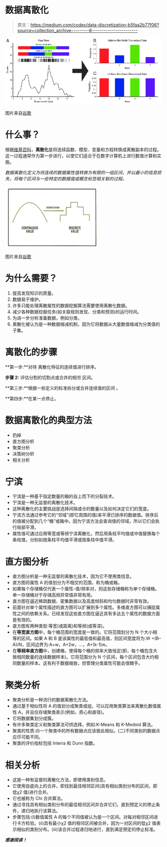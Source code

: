 # 数据离散化

> 原文：<https://medium.com/codex/data-discretization-b5faa2b77f06?source=collection_archive---------6----------------------->

![](img/0db9a06a4dc7e798cfab9373d5bcc689.png)

图片来自[谷歌](https://www.researchgate.net/figure/Example-data-discretization-A-200-example-data-points-were-randomly_fig1_326073432)

# **什么事？**

根据[维基百科](https://en.wikipedia.org/wiki/Discretization)，**离散化**是将连续函数、模型、变量和方程转换成离散副本的过程。这一过程通常作为第一步进行，以使它们适合于在数字计算机上进行数值计算和实施。

*数据离散化定义为将连续的数据属性值转换为有限的一组区间，并以最小的信息损失，将每个区间与一些特定的数据值或概念标签相关联的过程。*

![](img/f6a4d20404e16c8a7c36e339c82162d3.png)

图片来自[谷歌](https://www.google.com/search?q=types+of+data+discretization&tbm=isch&ved=2ahUKEwi-kpuu95j3AhUwzaACHTOyDb8Q2-cCegQIABAA&oq=types+of+data+discretization&gs_lcp=CgNpbWcQAzIECAAQGDoHCCMQ7wMQJ1C8CFiUEGC8EmgAcAB4AIAB5gGIAcMGkgEFMC41LjGYAQCgAQGqAQtnd3Mtd2l6LWltZ8ABAQ&sclient=img&ei=VOVaYr6YB7Cag8UPs-S2-As&bih=714&biw=1536#imgrc=lqEDE2RrnNNsCM)

# **为什么需要？**

1.  提高发现知识的质量。
2.  数据易于维护。
3.  许多只能处理离散属性的数据挖掘算法需要使用离散化数据。
4.  减少各种数据挖掘任务(如关联规则发现、分类和预测)的运行时间。
5.  为进一步分析准备数据，例如分类。
6.  离散化被认为是一种数据缩减机制，因为它将数据从大量数值缩减为分类值的子集。

# **离散化的步骤**

**第一步:**对待
离散化特征的连续值进行排序。

**步骤 2:** 评估分割的切割点或合并的相邻
区间。

**第三步:**根据一些定义的标准拆分或合并连续值的区间
。

**第四步:**在某一点停止。

# **数据离散化的典型方法**

*   扔掉
*   直方图分析
*   聚类分析
*   决策树分析
*   相关分析

# **宁滨**

*   宁滨是一种基于指定数量的箱的自上而下的分裂技术。
*   宁滨是一种无监督的离散化技术。
*   这种离散化的主要挑战是选择间隔或仓的数量以及如何决定它们的宽度。
*   宁滨方法通过参考它的“邻域”(即它周围的值)来平滑已排序的数据值。排序后的值被分配到几个“桶”或箱中。因为宁滨方法会查询值的邻域，所以它们会执行局部平滑。
*   属性值可通过应用等宽或等频宁滨离散化，然后用条柱平均值或中值替换每个条柱值，分别如按条柱平均值平滑或按条柱中值平滑。

# 直方图分析

*   直方图分析是一种无监督的离散化技术，因为它不使用类信息。
*   直方图将属性 A 的值划分为不相交的范围，称为桶或箱。
*   如果每个存储桶仅代表一个属性-值/频率对，则这些存储桶称为单个存储桶。单一存储桶对于存储高频异常值非常有用。
*   直方图在逼近稀疏数据、密集数据以及高度倾斜和均匀数据时非常有效。
*   前面针对单个属性描述的直方图可以扩展到多个属性。多维直方图可以捕捉属性之间的依赖关系。已经发现这些直方图在逼近具有多达五个属性的数据方面是有效的。
*   直方图有两种类型:等宽(或距离)和等频(或等深)。
*   在**等宽直方图**中，每个桶范围的宽度是一致的。它将范围划分为 N 个大小相等的区间。如果 A 和 B 是该属性的最低值和最高值，则区间宽度将为:W =(B–A)/N，区间边界为:A+w，A+2w，…，A+(k-1)w。
*   在**等频率直方图**中，创建桶，使得每个桶的频率大致恒定(即，每个桶包含大致相同数量的连续数据样本)。它将范围分为 N 个区间，每个区间包含大约相同数量的样本。这有利于数据缩放，但管理分类属性可能会很棘手。

# 聚类分析

*   聚类分析是一种流行的数据离散化方法。
*   通过基于相似性将 A 的值划分成聚类或组，可以应用聚类算法来离散化数值属性 A，并且仅存储聚类表示(例如，质心和直径)。
*   它将数据集划分成簇。
*   有许多聚类定义和聚类算法可供选择。例如:K-Means 和 K-Medoid 算法。
*   聚类的性质:(I)一个聚类中的所有数据点应该彼此相似。(二)不同类别的数据点应尽可能不同。
*   聚类的评价指标包括 Interia 和 Dunn 指数。

# 相关分析

*   这是一种有监督的离散化方法，即使用类别信息。
*   它使用自底向上的合并，即找到最佳相邻区间(具有相似类别分布的区间，即低χ2 值)进行合并。
*   它也被称为 Chi 合并算法。
*   通过寻找具有相似类别分布的最佳相邻区间并合并它们，直到预定义的停止条件，递归地执行该算法。
*   步骤包括:(I)数值属性 A 的每个不同值被认为是一个区间。对每对相邻区间进行卡方检验。(ii)具有最小χ2 值的相邻区间被合并，因为一对区间的低χ2 值表示相似的类别分布。(iii)该合并过程递归地进行，直到满足预定的停止标准。

***感谢阅读！***